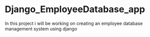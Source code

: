 # Django_EmployeeDatabase_app
In this project i will be working on creating an employee database management system using django

